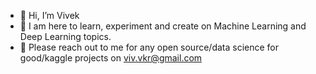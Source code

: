 - 👋 Hi, I’m Vivek
- 🌱 I am here to learn, experiment and create on Machine Learning and Deep Learning topics.
- 💞️ Please reach out to me for any open source/data science for good/kaggle projects on viv.vkr@gmail.com

<!---
VomV/VomV is a ✨ special ✨ repository because its `README.md` (this file) appears on your GitHub profile.
You can click the Preview link to take a look at your changes.
--->
